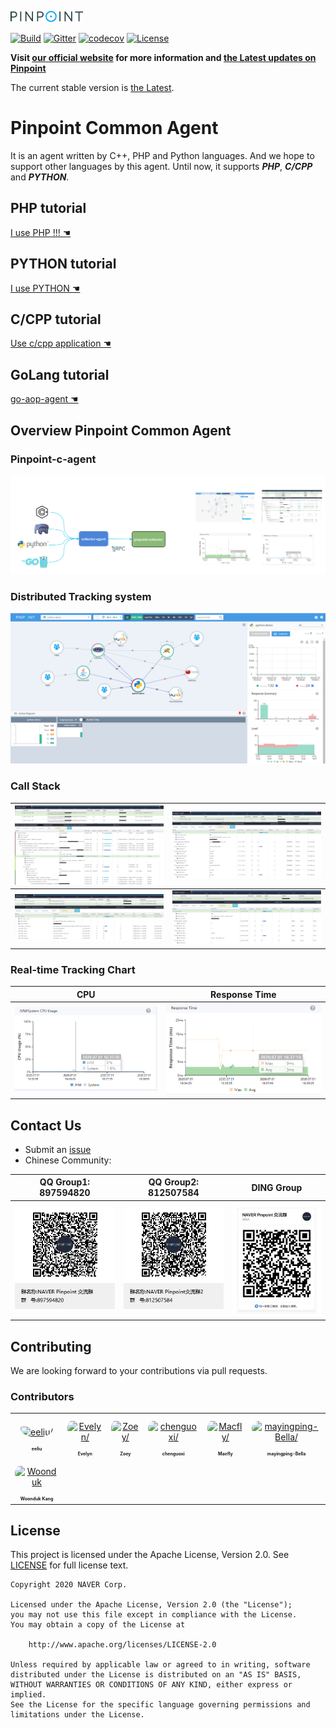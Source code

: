 ![Pinpoint](images/logo.png)

[![Build](https://github.com/pinpoint-apm/pinpoint-c-agent/workflows/Build/badge.svg?branch=master)](https://github.com/pinpoint-apm/pinpoint-c-agent/actions) [![Gitter](https://badges.gitter.im/naver/pinpoint-c-agent.svg)](https://gitter.im/naver/pinpoint-c-agent?utm_source=badge&utm_medium=badge&utm_campaign=pr-badge) [![codecov](https://codecov.io/gh/pinpoint-apm/pinpoint-c-agent/branch/master/graph/badge.svg?token=KswbmFvWp3)](https://codecov.io/gh/pinpoint-apm/pinpoint-c-agent) [![License](https://img.shields.io/github/license/pinpoint-apm/pinpoint-c-agent)](LICENSE)



**Visit [our official website](http://pinpoint-apm.github.io/pinpoint/) for more information and [the Latest updates on Pinpoint](https://pinpoint-apm.github.io/pinpoint/news.html)**  


The current stable version is [the Latest](https://github.com/pinpoint-apm/pinpoint-c-agent/releases).

# Pinpoint Common Agent

It is an agent written by C++, PHP and Python languages. And we hope to support other languages by this agent. Until now, it supports **_PHP_**, **_C/CPP_** and **_PYTHON_**.

## PHP tutorial

[ I use PHP !!! ☚](DOC/PHP/Readme.md)

## PYTHON tutorial

[I use PYTHON ☚](DOC/PY/Readme.md)

## C/CPP tutorial

[Use c/cpp application ☚](DOC/C-CPP/Readme.md)

## GoLang tutorial

[go-aop-agent ☚](https://github.com/pinpoint-apm/go-aop-agent)

## Overview Pinpoint Common Agent

### Pinpoint-c-agent 
![How does it work](images/pinpoint_v0.5.x.png)

### Distributed Tracking system
![php_agent_example](images/php_agent_example.png)

### Call Stack

![php_agent_example_detail](images/php_agent_example_detail.png) | ![php_agent_example_memcached](images/callstack-memcached.png)
--- | ---
![php_agent_example_pdo](images/callstack-pdo.png) | ![php_agent_example_redis](images/callstack-redis.png)

### Real-time Tracking Chart

 CPU | Response Time
 --- | ---
 ![php_agent_example_pdo](images/cpu.png) | ![php_agent_example_redis](images/responsetime.png)
 
## Contact Us
* Submit an [issue](https://github.com/pinpoint-apm/pinpoint-c-agent/issues)
* Chinese Community:

QQ Group1: 897594820 | QQ Group2: 812507584 | DING Group
:---:| :---: | :---:
![QQ Group1](images/NAVERPinpoint.png) | ![QQ Group2](images/NAVERPinpoint2.png) | ![DING Group](images/NaverPinpoint交流群-DING.jpg)

## Contributing
We are looking forward to your contributions via pull requests.

### Contributors

<table>
<tr>
    <td align="center" style="word-wrap: break-word; width: 75.0; height: 75.0">
        <a href=https://github.com/eeliu>
            <img src=https://avatars.githubusercontent.com/u/27064129?v=4 width="50;"  style="border-radius:50%;align-items:center;justify-content:center;overflow:hidden;padding-top:10px" alt=eeliu/>
            <br />
            <sub style="font-size:7px"><b>eeliu</b></sub>
        </a>
    </td>
    <td align="center" style="word-wrap: break-word; width: 75.0; height: 75.0">
        <a href=https://github.com/EyelynSu>
            <img src=https://avatars.githubusercontent.com/u/41946743?v=4 width="50;"  style="border-radius:50%;align-items:center;justify-content:center;overflow:hidden;padding-top:10px" alt=Evelyn/>
            <br />
            <sub style="font-size:7px"><b>Evelyn</b></sub>
        </a>
    </td>
    <td align="center" style="word-wrap: break-word; width: 75.0; height: 75.0">
        <a href=https://github.com/Zoey-dot>
            <img src=https://avatars.githubusercontent.com/u/59548335?v=4 width="50;"  style="border-radius:50%;align-items:center;justify-content:center;overflow:hidden;padding-top:10px" alt=Zoey/>
            <br />
            <sub style="font-size:7px"><b>Zoey</b></sub>
        </a>
    </td>
    <td align="center" style="word-wrap: break-word; width: 75.0; height: 75.0">
        <a href=https://github.com/ChenGXQQ>
            <img src=https://avatars.githubusercontent.com/u/20234781?v=4 width="50;"  style="border-radius:50%;align-items:center;justify-content:center;overflow:hidden;padding-top:10px" alt=chenguoxi/>
            <br />
            <sub style="font-size:7px"><b>chenguoxi</b></sub>
        </a>
    </td>
    <td align="center" style="word-wrap: break-word; width: 75.0; height: 75.0">
        <a href=https://github.com/marty-macfly>
            <img src=https://avatars.githubusercontent.com/u/12715929?v=4 width="50;"  style="border-radius:50%;align-items:center;justify-content:center;overflow:hidden;padding-top:10px" alt=Macfly/>
            <br />
            <sub style="font-size:7px"><b>Macfly</b></sub>
        </a>
    </td>
    <td align="center" style="word-wrap: break-word; width: 75.0; height: 75.0">
        <a href=https://github.com/mayingping-Bella>
            <img src=https://avatars.githubusercontent.com/u/72844069?v=4 width="50;"  style="border-radius:50%;align-items:center;justify-content:center;overflow:hidden;padding-top:10px" alt=mayingping-Bella/>
            <br />
            <sub style="font-size:7px"><b>mayingping-Bella</b></sub>
        </a>
    </td>
</tr>
<tr>
    <td align="center" style="word-wrap: break-word; width: 75.0; height: 75.0">
        <a href=https://github.com/emeroad>
            <img src=https://avatars.githubusercontent.com/u/7564547?v=4 width="50;"  style="border-radius:50%;align-items:center;justify-content:center;overflow:hidden;padding-top:10px" alt=Woonduk Kang/>
            <br />
            <sub style="font-size:7px"><b>Woonduk Kang</b></sub>
        </a>
    </td>
</tr>
</table>



## License
This project is licensed under the Apache License, Version 2.0.
See [LICENSE](LICENSE) for full license text.

```
Copyright 2020 NAVER Corp.

Licensed under the Apache License, Version 2.0 (the "License");
you may not use this file except in compliance with the License.
You may obtain a copy of the License at

    http://www.apache.org/licenses/LICENSE-2.0

Unless required by applicable law or agreed to in writing, software
distributed under the License is distributed on an "AS IS" BASIS,
WITHOUT WARRANTIES OR CONDITIONS OF ANY KIND, either express or implied.
See the License for the specific language governing permissions and
limitations under the License.
```
